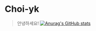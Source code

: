 # Choi-yk

> 안녕하세요!
[![Anurag's GitHub stats](https://github-readme-stats.vercel.app/api?username=Choi-yk)](https://github.com/anuraghazra/github-readme-stats)
